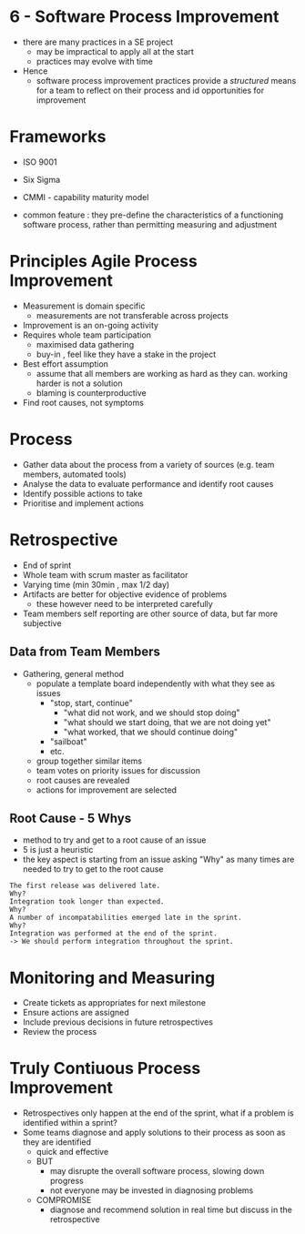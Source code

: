 # 6 - Software Process Improvement

- there are many practices in a SE project
  - may be impractical to apply all at the start
  - practices may evolve with time
- Hence
  - software process improvement practices provide a *structured* means for a team to reflect on their process and id opportunities for improvement

# Frameworks

- ISO 9001
- Six Sigma
- CMMI - capability maturity model

- common feature : they pre-define the characteristics of a functioning software process, rather than permitting measuring and adjustment

# Principles Agile Process Improvement

- Measurement is domain specific
  - measurements are not transferable across projects
- Improvement is an on-going activity
- Requires whole team participation
  - maximised data gathering
  - buy-in , feel like they have a stake in the project
- Best effort assumption
  - assume that all members are working as hard as they can. working harder is not a solution
  - blaming is counterproductive
- Find root causes, not symptoms

# Process

- Gather data about the process from a variety of sources (e.g. team members, automated tools)
- Analyse the data to evaluate performance and identify root causes
- Identify possible actions to take
- Prioritise and implement actions

# Retrospective

- End of sprint
- Whole team with scrum master as facilitator
- Varying time (min 30min , max 1/2 day)
- Artifacts are better for objective evidence of problems
  - these however need to be interpreted carefully
- Team members self reporting are other source of data, but far more subjective

## Data from Team Members

- Gathering, general method
  - populate a template board independently with what they see as issues
    - "stop, start, continue"
      - "what did not work, and we should stop doing"
      - "what should we start doing, that we are not doing yet"
      - "what worked, that we should continue doing"
    - "sailboat"
    - etc.
  - group together similar items
  - team votes on priority issues for discussion
  - root causes are revealed
  - actions for improvement are selected

## Root Cause - 5 Whys

- method to try and get to a root cause of an issue
- 5 is just a heuristic
- the key aspect is starting from an issue asking "Why" as many times are needed to try to get to the root cause

```
The first release was delivered late.
Why?
Integration took longer than expected.
Why?
A number of incompatabilities emerged late in the sprint.
Why?
Integration was performed at the end of the sprint.
-> We should perform integration throughout the sprint.
```

# Monitoring and Measuring

- Create tickets as appropriates for next milestone
- Ensure actions are assigned
- Include previous decisions in future retrospectives
- Review the process

# Truly Contiuous Process Improvement

- Retrospectives only happen at the end of the sprint, what if a problem is identified within a sprint?
- Some teams diagnose and apply solutions to their process as soon as they are identified
  - quick and effective
  - BUT
    - may disrupte the overall software process, slowing down progress
    - not everyone may be invested in diagnosing problems
  - COMPROMISE
    - diagnose and recommend solution in real time but discuss in the retrospective